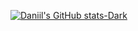 [![Daniil's GitHub stats-Dark](https://github-readme-stats.vercel.app/api?username=DanBel1kov&show_icons=true&theme=dark#gh-dark-mode-only)](https://github.com/anuraghazra/github-readme-stats#gh-dark-mode-only)

